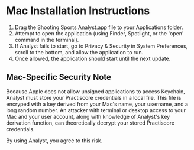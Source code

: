 # Mac Installation Instructions

1. Drag the Shooting Sports Analyst.app file to your Applications folder.
2. Attempt to open the application (using Finder, Spotlight, or the 'open' command in the terminal).
3. If Analyst fails to start, go to Privacy & Security in System Preferences, scroll to the bottom,
and allow the application to run.
4. Once allowed, the application should start until the next update.

## Mac-Specific Security Note
Because Apple does not allow unsigned applications to access Keychain, Analyst must store your
Practiscore credentials in a local file. This file is encryped with a key derived from your
Mac's name, your username, and a long random number. An attacker with terminal or desktop
access to your Mac and your user account, along with knowledge of Analyst's key derivation
function, can theoretically decrypt your stored Practiscore credentials.

By using Analyst, you agree to this risk.
